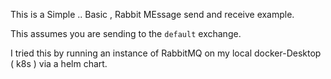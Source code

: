 This is a Simple .. Basic ,  Rabbit MEssage send and receive example. 

This assumes you are sending to the `default` exchange.  

I tried this by running an instance of RabbitMQ on my local docker-Desktop ( k8s ) via a helm chart. 